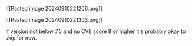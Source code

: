 
![[Pasted image 20240910221206.png]]

![[Pasted image 20240910221303.png]]

If version not below 7.5 and no CVE score 8 or higher it's probably okay to skip for now.


